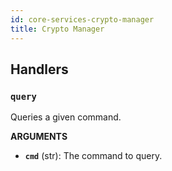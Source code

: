 ```yaml
---
id: core-services-crypto-manager
title: Crypto Manager
---
```


## Handlers
### `query`

Queries a given command.

**ARGUMENTS**

  - **`cmd`** (str): The command to query.
